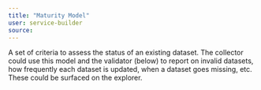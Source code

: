 ```yaml
---
title: "Maturity Model"
user: service-builder
source:
---
```


A set of criteria to assess the status of an existing dataset. The collector could use this model and the validator (below) to report on invalid datasets, how frequently each dataset is updated, when a dataset goes missing, etc. These could be surfaced on the explorer.
